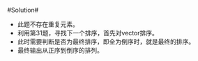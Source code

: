 #Solution#

*	此题不存在重复元素。
*	利用第31题，寻找下一个排序，首先对vector排序。
*	此时需要判断是否为最终排序，即全为倒序时，就是最终的排序。
*	最终输出从正序到倒序的排列。
